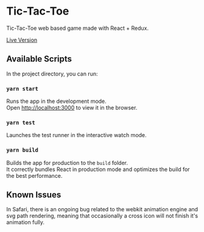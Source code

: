 # Tic-Tac-Toe

Tic-Tac-Toe web based game made with React + Redux.

[Live Version](http://dj24.github.io/tic-tac-toe)

## Available Scripts

In the project directory, you can run:

### `yarn start`

Runs the app in the development mode.<br />
Open [http://localhost:3000](http://localhost:3000) to view it in the browser.

### `yarn test`

Launches the test runner in the interactive watch mode.<br />

### `yarn build`

Builds the app for production to the `build` folder.<br />
It correctly bundles React in production mode and optimizes the build for the best performance.

## Known Issues

In Safari, there is an ongoing bug related to the webkit animation engine and svg path rendering, meaning that occasionally a cross icon will not finish it's animation fully.
